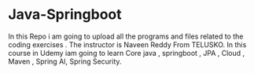 # Java-Springboot

In this Repo i am going to upload all the programs and files related to the coding exercises .
The instructor is Naveen Reddy From TELUSKO.
In this course in Udemy iam going to learn Core java , springboot , JPA , Cloud , Maven , Spring AI, Spring Security.
